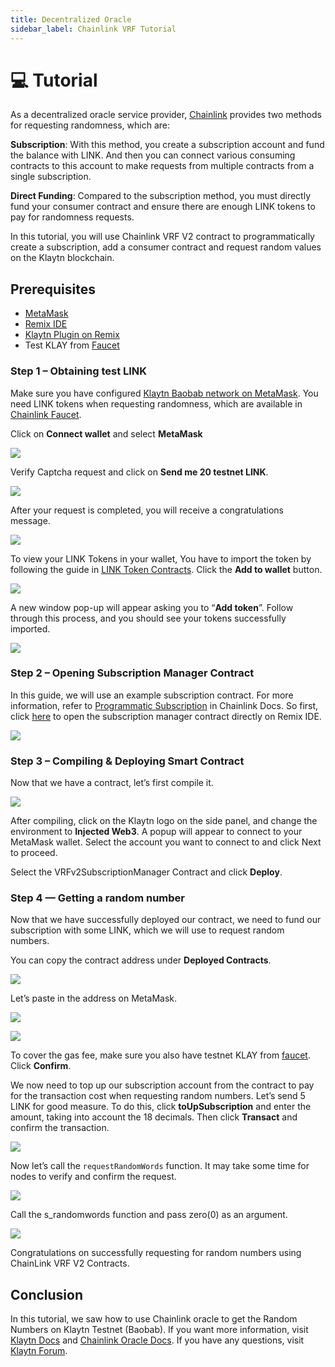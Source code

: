 ```yaml
---
title: Decentralized Oracle
sidebar_label: Chainlink VRF Tutorial
---
```


# 💻 Tutorial <a id="Chainlink VRF Tutorial"></a>

As a decentralized oracle service provider, [Chainlink](https://docs.chain.link/getting-started/conceptual-overview) provides two methods for requesting randomness, which are:

**Subscription**: With this method, you create a subscription account and fund the balance with LINK. And then you can connect various consuming contracts to this account to make requests from multiple contracts from a single subscription.

**Direct Funding**: Compared to the subscription method, you must directly fund your consumer contract and ensure there are enough LINK tokens to pay for randomness requests. 

In this tutorial, you will use Chainlink VRF V2 contract to programmatically create a subscription, add a consumer contract and request random values on the Klaytn blockchain.


## Prerequisites <a id="Prerequisites"></a> 

* [MetaMask](https://metamask.io/download/)
* [Remix IDE](https://remix.ethereum.org/)
* [Klaytn Plugin on Remix](https://klaytn.foundation/using-klaytn-plugin-on-remix/)
* Test KLAY from [Faucet](https://baobab.wallet.klaytn.foundation/faucet)

### Step 1 – Obtaining test LINK <a id="Step 1 – Obtaining test LINK"></a>

Make sure you have configured [Klaytn Baobab network on MetaMask](https://docs.klaytn.foundation/dapp/tutorials/connecting-metamask#send-klay). You need LINK tokens when requesting randomness, which are available in [Chainlink Faucet](https://faucets.chain.link/).

Click on **Connect wallet** and select **MetaMask**

![](./../../../static/images/chainlink/linkConnect.png)

Verify Captcha request and click on **Send me 20 testnet LINK**.

![](./../../../static/images/chainlink/linkSent.png)

After your request is completed, you will receive a congratulations message.

![](./../../../static/images/chainlink/linkSentDone.png)


To view your LINK Tokens in your wallet, You have to import the token by following the guide in  [LINK Token Contracts](https://docs.chain.link/resources/link-token-contracts). Click the **Add to wallet** button.

![](./../../../static/images/chainlink/linkContract.png)

A new window pop-up will appear asking you to “**Add token**”. Follow through this process, and you should see your tokens successfully imported.

![](./../../../static/images/chainlink/linkSendKlay.png)

### Step 2 – Opening Subscription Manager Contract<a id="Step 2 – Opening Subscription Manager Contract"></a>

In this guide, we will use an example subscription contract. For more information, refer to [Programmatic Subscription](https://docs.chain.link/vrf/v2/subscription/examples/programmatic-subscription) in Chainlink Docs. 
So first, click [here](https://remix.ethereum.org/#url=https://github.com/jiwon-lieb/remix_code/blob/main/klaytn_SubscriptionManager.sol) to open the subscription manager contract directly on Remix IDE.

![](./../../../static/images/chainlink/linkCopyCode.png)


### Step 3 – Compiling & Deploying Smart Contract <a id="Step 3 – Compiling & Deploying Smart Contract"></a>

Now that we have a contract, let’s first compile it.

![](./../../../static/images/chainlink/linkCompileContract.png)

After compiling, click on the Klaytn logo on the side panel, and change the environment to **Injected Web3**. A popup will appear to connect to your MetaMask wallet. Select the account you want to connect to and click Next to proceed.

Select the VRFv2SubscriptionManager Contract and click **Deploy**.

### Step 4 — Getting a random number <a id="Step 4 — Getting a random number"></a>

Now that we have successfully deployed our contract, we need to fund our subscription with some LINK, which we will use to request random numbers.

You can copy the contract address under **Deployed Contracts**.

![](./../../../static/images/chainlink/linkDeployContract.png)

Let’s paste in the address on MetaMask.

![](./../../../static/images/chainlink/linkSendToContract.png)

![](./../../../static/images/chainlink/linkPasteCA.png)

To cover the gas fee, make sure you also have testnet KLAY from [faucet](https://baobab.wallet.klaytn.foundation/faucet). Click **Confirm**.


We now need to top up our subscription account from the contract to pay for the transaction cost when requesting random numbers. Let’s send 5 LINK for good measure. To do this, click **toUpSubscription** and enter the amount, taking into account the 18 decimals. Then click **Transact** and confirm the transaction.

![](./../../../static/images/chainlink/linkTopUp.png)

Now let’s call the `requestRandomWords` function. It may take some time for nodes to verify and confirm the request.

![](./../../../static/images/chainlink/linkRequestRandom.png)

Call the s_randomwords function and pass zero(0) as an argument.

![](./../../../static/images/chainlink/linkRandomNumbers.png)

Congratulations on successfully requesting for random numbers using ChainLink VRF V2 Contracts.

## Conclusion
In this tutorial, we saw how to use  Chainlink oracle to get the Random Numbers on Klaytn Testnet (Baobab). If you want more information, visit [Klaytn Docs](https://docs.klaytn.foundation/) and [Chainlink Oracle Docs](https://docs.chain.link/getting-started/conceptual-overview). If you have any questions, visit [Klaytn Forum](https://forum.klaytn.foundation/).